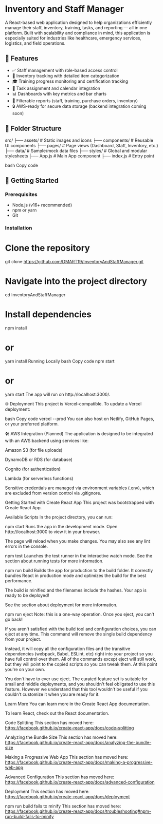 # Inventory and Staff Manager

A React-based web application designed to help organizations efficiently manage their staff, inventory, training, tasks, and reporting — all in one platform. Built with scalability and compliance in mind, this application is especially suited for industries like healthcare, emergency services, logistics, and field operations.

## 🔧 Features

- ✅ Staff management with role-based access control
- 🧾 Inventory tracking with detailed item categorization
- 🎓 Training progress monitoring and certification tracking
- 📆 Task assignment and calendar integration
- 📊 Dashboards with key metrics and bar charts
- 📑 Filterable reports (staff, training, purchase orders, inventory)
- 🔒 AWS-ready for secure data storage (backend integration coming soon)

## 📁 Folder Structure

src/
├── assets/ # Static images and icons
├── components/ # Reusable UI components
├── pages/ # Page views (Dashboard, Staff, Inventory, etc.)
├── data/ # Sample/mock data files
├── styles/ # Global and modular stylesheets
├── App.js # Main App component
├── index.js # Entry point

bash
Copy code

## 🚀 Getting Started

### Prerequisites

- Node.js (v16+ recommended)
- npm or yarn
- Git

### Installation

# Clone the repository
git clone https://github.com/DMART19/InventoryAndStaffManager.git

# Navigate into the project directory
cd InventoryAndStaffManager

# Install dependencies
npm install
# or
yarn install
Running Locally
bash
Copy code
npm start
# or
yarn start
The app will run on http://localhost:3000/.

🌐 Deployment
This project is Vercel-compatible. To update a Vercel deployment:

bash
Copy code
vercel --prod
You can also host on Netlify, GitHub Pages, or your preferred platform.

🛠 AWS Integration (Planned)
The application is designed to be integrated with an AWS backend using services like:

Amazon S3 (for file uploads)

DynamoDB or RDS (for database)

Cognito (for authentication)

Lambda (for serverless functions)

Sensitive credentials are managed via environment variables (.env), which are excluded from version control via .gitignore.


Getting Started with Create React App
This project was bootstrapped with Create React App.

Available Scripts
In the project directory, you can run:

npm start
Runs the app in the development mode.
Open http://localhost:3000 to view it in your browser.

The page will reload when you make changes.
You may also see any lint errors in the console.

npm test
Launches the test runner in the interactive watch mode.
See the section about running tests for more information.

npm run build
Builds the app for production to the build folder.
It correctly bundles React in production mode and optimizes the build for the best performance.

The build is minified and the filenames include the hashes.
Your app is ready to be deployed!

See the section about deployment for more information.

npm run eject
Note: this is a one-way operation. Once you eject, you can't go back!

If you aren't satisfied with the build tool and configuration choices, you can eject at any time. This command will remove the single build dependency from your project.

Instead, it will copy all the configuration files and the transitive dependencies (webpack, Babel, ESLint, etc) right into your project so you have full control over them. All of the commands except eject will still work, but they will point to the copied scripts so you can tweak them. At this point you're on your own.

You don't have to ever use eject. The curated feature set is suitable for small and middle deployments, and you shouldn't feel obligated to use this feature. However we understand that this tool wouldn't be useful if you couldn't customize it when you are ready for it.

Learn More
You can learn more in the Create React App documentation.

To learn React, check out the React documentation.

Code Splitting
This section has moved here: https://facebook.github.io/create-react-app/docs/code-splitting

Analyzing the Bundle Size
This section has moved here: https://facebook.github.io/create-react-app/docs/analyzing-the-bundle-size

Making a Progressive Web App
This section has moved here: https://facebook.github.io/create-react-app/docs/making-a-progressive-web-app

Advanced Configuration
This section has moved here: https://facebook.github.io/create-react-app/docs/advanced-configuration

Deployment
This section has moved here: https://facebook.github.io/create-react-app/docs/deployment

npm run build fails to minify
This section has moved here: https://facebook.github.io/create-react-app/docs/troubleshooting#npm-run-build-fails-to-minify
